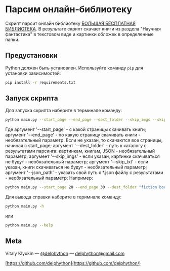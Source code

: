 # Парсим онлайн-библиотеку

Скрипт парсит онлайн библиотеку [БОЛЬШАЯ БЕСПЛАТНАЯ БИБЛИОТЕКА](https://tululu.org/). В результате скрипт скачает книги из раздела "Научная фантастика" в текстовом виде и картинки обложек в определенные папки.

## Предустановки

Python должен быть установлен. Используйте команду `pip` для установки зависимостей:
```bash
pip install -r requirements.txt
```

## Запуск скрипта

Для запуска скрипта наберите в терминале команду:
```sh
python main.py --start_page --end_page --dest_folder --skip_imgs --skip_txt --json_path
```
Где аргумент '--start_page' - с какой страницы скачивать книги;
аргумент '--end_page' - по какую страницу скачивать книги - необязательный параметр. Если не указан, то скачаются все страницы, начиная с start_page;
аргумент '--dest_folder' - путь к каталогу с результатами парсинга: картинкам, книгам, JSON - необязательный параметр;
аргумент '--skip_imgs' - если указан, картинки скачиваться не будут - необязательный параметр;
аргумент '--skip_txt' - если указан, книги скачиваться не будут - необязательный параметр;
аргумент '--json_path' - указать свой путь к *.json файлу с результатами - необязательный параметр;
Например:
```sh
python main.py --start_page 20 --end_page 30 --dest_folder "fiction books" --skip_imgs --skip_txt --json_path "c:/test/books.json"
```
Для вывода справки наберите в теримнале команду:
```sh
python main.py -h
```
или
```sh
python main.py --help
```

## Meta

Vitaly Klyukin — [@delphython](https://t.me/delphython) — [delphython@gmail.com](mailto:delphython@gmail.com)

[https://github.com/delphython](https://github.com/delphython/)
